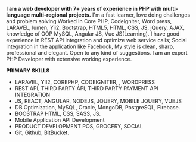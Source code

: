 
**I am a web developer with 7+ years of experience in PHP with multi-language multi-regional projects.** I'm a fast learner, love doing challenges and problem solving Worked in Core PHP, Codeigniter, Word press, LARAVEL, lumen, Yii2, Bootstrap, HTML5, HTML, CSS, JS, jQuery, AJAX, knowledge of OOP MySQL, Angular JS, Vue JS(Learning). I have good experience in REST API integration and optimize web service calls; Social integration in the application like Facebook, My style is clean, sharp, professional and elegant. Open to any kind of suggestions. I am an expert PHP Developer with extensive working experience.

**PRIMARY SKILLS**

- LARAVEL, YII2, COREPHP, CODEIGNITER, , WORDPRESS 
- REST API, THIRD PARTY API, THIRD PARTY PAYMENT API INTEGRATION 
- JS, REACT, ANGULAR, NODEJS, JQUERY, MOBILE JQUERY, VUEJS
- DB Optimization, MySQL, Oracle, MongoDB, PostgreSQL, Firebase.
- BOOSTRAP HTML, CSS, SASS, JS.
- Mobile Application API Development
- PRODUCT DEVELOPMENT POS, GROCERY, SOCIAL 
- Git, Github, BitBucket.

<!--
**Raju-Dudhrejiya/Raju-Dudhrejiya** is a ✨ _special_ ✨ repository because its `README.md` (this file) appears on your GitHub profile.

Here are some ideas to get you started:

- 🔭 I’m currently working on ...
- 🌱 I’m currently learning ...
- 👯 I’m looking to collaborate on ...
- 🤔 I’m looking for help with ...
- 💬 Ask me about ...
- 📫 How to reach me: ...
- 😄 Pronouns: ...
- ⚡ Fun fact: ...
-->
